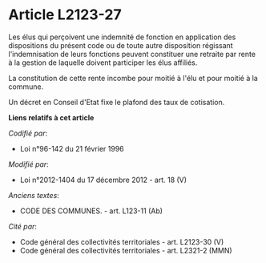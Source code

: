 # Article L2123-27

Les élus qui perçoivent une indemnité de fonction en application des dispositions du présent code ou de toute autre
disposition régissant l'indemnisation de leurs fonctions                               peuvent constituer une retraite par
rente à la gestion de laquelle doivent participer les élus affiliés. 

La constitution de cette rente incombe pour moitié à l'élu et pour moitié à la commune. 

Un décret en Conseil d'Etat fixe le plafond des taux de cotisation.

**Liens relatifs à cet article**

_Codifié par_:

  - Loi n°96-142 du 21 février 1996

_Modifié par_:

  - Loi n°2012-1404 du 17 décembre 2012 - art. 18 (V)

_Anciens textes_:

  - CODE DES COMMUNES. - art. L123-11 (Ab)

_Cité par_:

  - Code général des collectivités territoriales - art. L2123-30 (V)
  - Code général des collectivités territoriales - art. L2321-2 (MMN)

